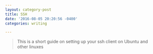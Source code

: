 ```yaml
---
layout: category-post
title: SSH
date: '2016-08-05 20:20:56 -0400'
categories: writing

---
```

> This is a short guide on setting up your ssh client on Ubuntu and other linuxes